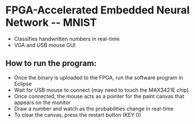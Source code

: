# FPGA-Accelerated Embedded Neural Network -- MNIST
- Classifies handwritten numbers in real-time
- VGA and USB mouse GUI

## How to run the program:
- Once the binary is uploaded to the FPGA, run the software program in Eclipse
- Wait for USB mouse to connect (may need to touch the MAX3421E chip)
- Once connected, the mouse acts as a pointer for the paint canvas that appears on the monitor
- Draw a number and watch as the probabilities change in real-time
- To clear the canvas, press the restart button (KEY 0)

